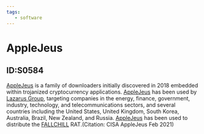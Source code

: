 ```yaml
---
tags:
   - software
---
```

# AppleJeus
## ID:S0584
[AppleJeus](/mitre/software/S0584) is a family of downloaders initially discovered in 2018 embedded within trojanized cryptocurrency applications. [AppleJeus](/mitre/software/S0584) has been used by [Lazarus Group](/mitre/groups/G0032), targeting companies in the energy, finance, government, industry, technology, and telecommunications sectors, and several countries including the United States, United Kingdom, South Korea, Australia, Brazil, New Zealand, and Russia. [AppleJeus](/mitre/software/S0584) has been used to distribute the [FALLCHILL](/mitre/software/S0181) RAT.(Citation: CISA AppleJeus Feb 2021)
